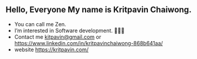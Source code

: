 ## Hello, Everyone My name is Kritpavin Chaiwong.

- You can call me Zen.
- I’m interested in Software development. 👩🏻‍💻
- Contact me kitpavin@gmail.com or https://www.linkedin.com/in/kritpavinchaiwong-868b641aa/
- website https://kritpavin.com/


<!---
soizensun/soizensun is a ✨ special ✨ repository because its `README.md` (this file) appears on your GitHub profile.
You can click the Preview link to take a look at your changes.
--->
